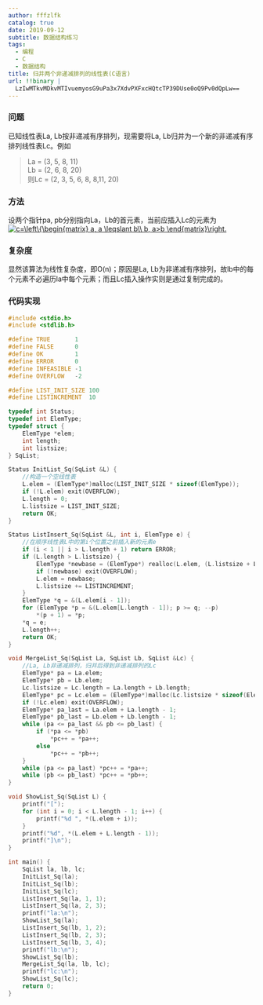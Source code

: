 ```yaml
---
author: fffzlfk
catalog: true
date: 2019-09-12
subtitle: 数据结构练习
tags:
  - 编程
  - C
  - 数据结构
title: 归并两个非递减排列的线性表(C语言)
url: !!binary |
  LzIwMTkvMDkvMTIvuemyosG9uPa3x7XdvPXFxcHQtcTP39DUse0oQ9Pv0dQpLw==
---
```



### 问题
已知线性表La, Lb按非递减有序排列，现需要将La, Lb归并为一个新的非递减有序排列线性表Lc。例如
>La = (3, 5, 8, 11)                              
>Lb = (2, 6, 8, 20)          
>则Lc = (2, 3, 5, 6, 8, 8,11, 20)

### 方法
设两个指针pa, pb分别指向La，Lb的首元素，当前应插入Lc的元素为<a href="https://www.codecogs.com/eqnedit.php?latex=c=\left\{\begin{matrix}&space;a,&space;a&space;\leqslant&space;b\\&space;b,&space;a>b&space;\end{matrix}\right." target="_blank"><img src="https://latex.codecogs.com/gif.latex?c=\left\{\begin{matrix}&space;a,&space;a&space;\leqslant&space;b\\&space;b,&space;a>b&space;\end{matrix}\right." title="c=\left\{\begin{matrix} a, a \leqslant b\\ b, a>b \end{matrix}\right." /></a>
### 复杂度
显然该算法为线性复杂度，即O(n)；原因是La, Lb为非递减有序排列，故lb中的每个元素不必遍历la中每个元素；而且Lc插入操作实则是通过复制完成的。
### 代码实现
```cpp
#include <stdio.h>
#include <stdlib.h>

#define TRUE       1
#define FALSE      0
#define OK         1
#define ERROR      0
#define INFEASIBLE -1
#define OVERFLOW   -2

#define LIST_INIT_SIZE 100
#define LISTINCREMENT  10

typedef int Status;
typedef int ElemType;
typedef struct {
	ElemType *elem;
	int length;
	int listsize;
} SqList;

Status InitList_Sq(SqList &L) {
	//构造一个空线性表
	L.elem = (ElemType*)malloc(LIST_INIT_SIZE * sizeof(ElemType));
	if (!L.elem) exit(OVERFLOW);
	L.length = 0;
	L.listsize = LIST_INIT_SIZE;
	return OK;
}

Status ListInsert_Sq(SqList &L, int i, ElemType e) {
	//在顺序线性表L中的第i个位置之前插入新的元素e
	if (i < 1 || i > L.length + 1) return ERROR;
	if (L.length > L.listsize) {
		ElemType *newbase = (ElemType*) realloc(L.elem, (L.listsize + LISTINCREMENT) * sizeof (ElemType));
		if (!newbase) exit(OVERFLOW);
		L.elem = newbase;
		L.listsize += LISTINCREMENT;
	}
	ElemType *q = &(L.elem[i - 1]);
	for (ElemType *p = &(L.elem[L.length - 1]); p >= q; --p)
		*(p + 1) = *p;
	*q = e;
	L.length++;
	return OK;
}

void MergeList_Sq(SqList La, SqList Lb, SqList &Lc) {
	//La, Lb非递减排列，归并后得到非递减排列的Lc
	ElemType* pa = La.elem;
	ElemType* pb = Lb.elem;
	Lc.listsize = Lc.length = La.length + Lb.length;
	ElemType* pc = Lc.elem = (ElemType*)malloc(Lc.listsize * sizeof(ElemType));
	if (!Lc.elem) exit(OVERFLOW);
	ElemType* pa_last = La.elem + La.length - 1;
	ElemType* pb_last = Lb.elem + Lb.length - 1;
	while (pa <= pa_last && pb <= pb_last) {
		if (*pa <= *pb)
			*pc++ = *pa++;
		else
			*pc++ = *pb++;
	}
	while (pa <= pa_last) *pc++ = *pa++;
	while (pb <= pb_last) *pc++ = *pb++;
}

void ShowList_Sq(SqList L) {
	printf("[");
	for (int i = 0; i < L.length - 1; i++) {
		printf("%d ", *(L.elem + i));
	}
	printf("%d", *(L.elem + L.length - 1));
	printf("]\n");
}

int main() {
	SqList la, lb, lc;
	InitList_Sq(la);
	InitList_Sq(lb);
	InitList_Sq(lc);
	ListInsert_Sq(la, 1, 1);
	ListInsert_Sq(la, 2, 3);
	printf("la:\n");
	ShowList_Sq(la);
	ListInsert_Sq(lb, 1, 2);
	ListInsert_Sq(lb, 2, 3);
	ListInsert_Sq(lb, 3, 4);
	printf("lb:\n");
	ShowList_Sq(lb);
	MergeList_Sq(la, lb, lc);
	printf("lc:\n");
	ShowList_Sq(lc);
	return 0;
}
```